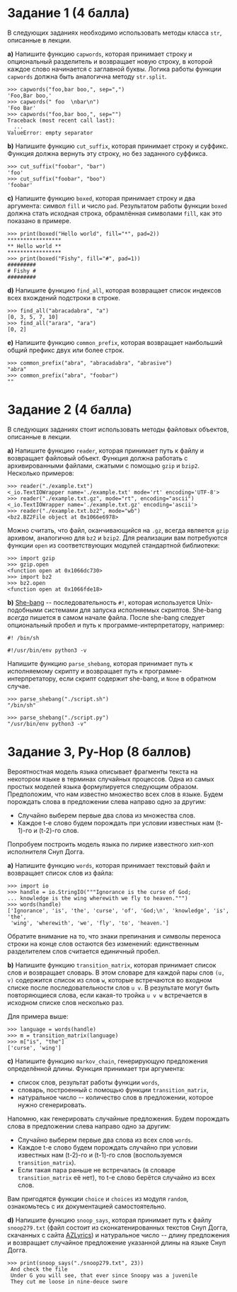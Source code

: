 # Задание 1 (4 балла)

В следующих заданиях необходимо использовать методы класса `str`, описанные в
лекции.

**a)** Напишите функцию `capwords`, которая принимает строку и опциональный
разделитель и возвращает новую строку, в которой каждое слово начинается с
заглавной буквы. Логика работы функции `capwords` должна быть аналогична методу
`str.split`.
  
```
>>> capwords("foo,bar boo,", sep=",")
'Foo,Bar boo,'
>>> capwords(" foo  \nbar\n")
'Foo Bar'
>>> capwords("foo,bar boo,", sep="")
Traceback (most recent call last):
  ...
ValueError: empty separator
```

**b)** Напишите функцию `cut_suffix`, которая принимает строку и суффикс.
Функция должна вернуть эту строку, но без заданного суффикса.

```
>>> cut_suffix("foobar", "bar")
'foo'
>>> cut_suffix("foobar", "boo")
'foobar'
```

**c)** Напишите функцию `boxed`, которая принимает строку и два аргумента:
символ `fill` и число `pad`. Результатом работы функции `boxed` должна стать
исходная строка, обрамлённая символами `fill`, как это показано в примере.

```
>>> print(boxed("Hello world", fill="*", pad=2))
*****************
** Hello world **
*****************
>>> print(boxed("Fishy", fill="#", pad=1))
#########
# Fishy #
#########
```

**d)** Напишите функцию `find_all`, которая возвращает список индексов всех 
вхождений подстроки в строке.

```
>>> find_all("abracadabra", "a")
[0, 3, 5, 7, 10]
>>> find_all("arara", "ara")
[0, 2]
```

**e)** Напишите функцию `common_prefix`, которая возвращает наибольший общий
префикс двух или более строк.
  
```
>>> common_prefix("abra", "abracadabra", "abrasive")
"abra"
>>> common_prefix("abra", "foobar")
""
```

# Задание 2 (4 балла)

В следующих заданиях стоит использовать методы файловых объектов, описанные в
лекции.

**a)** Напишите функцию `reader`, которая принимает путь к файлу и возвращает
файловый объект. Функция должна работать с архивированными файлами, сжатыми с
помощью `gzip` и `bzip2`. Несколько примеров:

```
>>> reader("./example.txt")
<_io.TextIOWrapper name='./example.txt' mode='rt' encoding='UTF-8'>
>>> reader("./example.txt.gz", mode="rt", encoding="ascii")
<_io.TextIOWrapper name='./example.txt.gz' encoding='ascii'>
>>> reader("./example.txt.bz2", mode="wb")
<bz2.BZ2File object at 0x1066e6978>
```

Можно считать, что файл, оканчивающийся на `.gz`, всегда является `gzip`
архивом, аналогично для `bz2` и `bzip2`. Для реализации вам потребуются функции
`open` из соответствующих модулей стандартной библиотеки:

```
>>> import gzip
>>> gzip.open
<function open at 0x1066dc730>
>>> import bz2
>>> bz2.open
<function open at 0x1066fde18>
```

**b)** [She-bang](http://en.wikipedia.org/wiki/Shebang_(Unix)) -- последовательность
`#!`, которая используется Unix-подобными системами для запуска исполняемых
скриптов. She-bang *всегда* пишется в самом начале файла. После she-bang следует
опциональный пробел и путь к программе-интерпретатору, например:

```
#! /bin/sh
```

```
#!/usr/bin/env python3 -v
```
  
Напишите функцию `parse_shebang`, которая принимает путь к исполняемому скрипту
и возвращает путь к программе-интерпретатору, если скрипт содержит she-bang, и
`None` в обратном случае.

```
>>> parse_shebang("./script.sh")
"/bin/sh"
```

```
>>> parse_shebang("./script.py")
"/usr/bin/env python3 -v"
```

# Задание 3, Py-Hop (8 баллов)

Вероятностная модель языка описывает фрагменты текста на некотором языке в
терминах случайных процессов. Одна из самых простых моделей языка формулируется
следующим образом. Предположим, что нам известно множество всех слов в языке.
Будем порождать слова в предложении слева направо одно за другим: 
  - Случайно выберем первые два слова из множества слов. 
  - Каждое t-е слово будем порождать при условии известных нам (t-1)-го и 
    (t-2)-го слов.

Попробуем построить модель языка по лирике известного хип-хоп исполнителя Снуп
Догга.

**a)** Напишите функцию `words`, которая принимает текстовый файл и возвращает
список слов из файла:
  
```
>>> import io
>>> handle = io.StringIO("""Ignorance is the curse of God;
... knowledge is the wing wherewith we fly to heaven.""")
>>> words(handle)
['Ignorance', 'is', 'the', 'curse', 'of', 'God;\n', 'knowledge', 'is', 'the',
 'wing', 'wherewith', 'we', 'fly', 'to', 'heaven.']
```

Обратите внимание на то, что знаки препинания и символы переноса строки на конце
слов остаются без изменений: единственным разделителем слов считается единичный
пробел.

**b)** Напишите функцию `transition_matrix`, которая принимает список слов и возвращает
словарь. В этом словаре для каждой пары слов `(u, v)` содержится список из слов
`w`, которые встречаются во входном списке после последовательности слов `u v`.
В результате могут быть повторяющиеся слова, если какая-то тройка `u v w` 
встречается в исходном списке слов несколько раз.

Для примера выше:

```
>>> language = words(handle)
>>> m = transition_matrix(language)
>>> m["is", "the"]
['curse', 'wing']
```

**c)** Напишите функцию `markov_chain`, генерирующую предложения определённой
длины. Функция принимает три аргумента:
  - список слов, результат работы функции `words`,
  - словарь, построенный с помощью функции `transition_matrix`,
  - натуральное число -- количество слов в предложении, которое нужно
    сгенерировать.

Напомню, как генерировать случайные предложения. Будем порождать слова в
предложении слева направо одно за другим:

  - Случайно выберем первые два слова из всех слов `words`.
  - Каждое t-е слово будем порождать случайно при условии известных
    нам (t-2)-го и (t-1)-го слов (воспользуемся `transition_matrix`).
  - Если такая пара раньше не встречалась (в словаре `transition_matrix` её
    нет), то t-е слово берётся случайно из всех слов.
    
Вам пригодятся функции `choice` и `choices` из модуля `random`, ознакомьтесь
с их документацией самостоятельно. 

**d)** Напишите функцию `snoop_says`, которая принимает путь к файлу
`snoop279.txt` (файл состоит из сконкатенированных текстов Снуп Догга,
скачанных с сайта [AZLyrics](http://azlyrics.com/s/snoopdogg.html)) и
натуральное число -- длину предложения и возвращает случайное предложение
указанной длины на языке Снуп Догга.

```
>>> print(snoop_says("./snoop279.txt", 23))
 And check the file
 Under G you will see, that ever since Snoopy was a juvenile
 They cut me loose in nine-deuce swore
```
